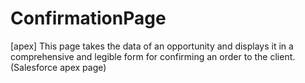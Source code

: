 ConfirmationPage
================

[apex] This page takes the data of an opportunity and displays it in a comprehensive and legible form for confirming an order to the client. (Salesforce apex page)
